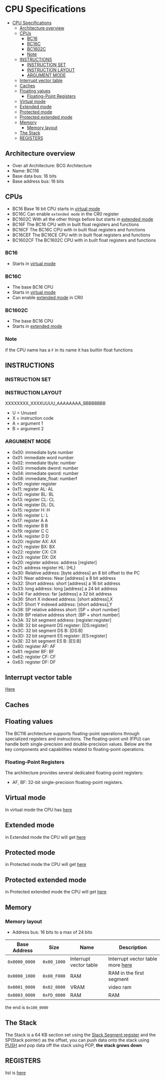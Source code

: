 # CPU Specifications

- [CPU Specifications](#cpu-specifications)
  - [Architecture overview](#architecture-overview)
  - [CPUs](#cpus)
    - [BC16](#bc16)
    - [BC16C](#bc16c)
    - [BC1602C](#bc1602c)
    - [Note](#note)
  - [INSTRUCTIONS](#instructions)
    - [INSTRUCTION SET](#instruction-set)
    - [INSTRUCTION LAYOUT](#instruction-layout)
    - [ARGUMENT MODE](#argument-mode)
  - [Interrupt vector table](#interrupt-vector-table)
  - [Caches](#caches)
  - [Floating values](#floating-values)
    - [Floating-Point Registers](#floating-point-registers)
  - [Virtual mode](#virtual-mode)
  - [Extended mode](#extended-mode)
  - [Protected mode](#protected-mode)
  - [Protected extended mode](#protected-extended-mode)
  - [Memory](#memory)
    - [Memory layout](#memory-layout)
  - [The Stack](#the-stack)
  - [REGISTERS](#registers)

## Architecture overview

- Over all Architecture: BCG Architecture
- Name: BC116
- Base data bus: 16 bits
- Base address bus: 16 bits

## CPUs

- BC16          Base 16 bit CPU starts in [virtual mode](#virtual-mode)
- BC16C         Can enable `extended mode` in the CR0 register
- BC1602C       With all the other things before but starts in [extended mode](#extended-mode)
- BC16F         The BC16 CPU with in built float registers and functions
- BC16CF        The BC16C CPU with in built float registers and functions
- BC16CEF       The BC16CE CPU with in built float registers and functions
- BC1602CF      The BC1602C CPU with in built float registers and functions

### BC16

- Starts in [virtual mode](#virtual-mode)

### BC16C

- The base BC16 CPU
- Starts in [virtual mode](#virtual-mode)
- Can enable [extended mode](#extended-mode) in CR0

### BC1602C

- The base BC16 CPU
- Starts in [extended mode](#extended-mode)

### Note

if the CPU name has a `F` in its name it has builtin float functions

## INSTRUCTIONS

### INSTRUCTION SET

### INSTRUCTION LAYOUT

XXXXXXXX_XXXXUUUU_AAAAAAAA_BBBBBBBB

- U = Unused
- X = instruction code
- A = argument 1
- B = argument 2

### ARGUMENT MODE

- 0x00: immediate byte              number
- 0x01: immediate word              number
- 0x02: immediate tbyte:            number
- 0x03: immediate dword:            number
- 0x04: immediate qword:            number
- 0x08: immediate_float:            numberf
- 0x10: register                    register
- 0x11: register AL:                AL
- 0x12: register BL:                BL
- 0x13: register CL:                CL
- 0x14: register DL:                DL
- 0x15: register H:                 H
- 0x16: register L:                 L
- 0x17: register A                  A
- 0x18: register B                  B
- 0x19: register C                  C
- 0x1A: register D                  D
- 0x20: register AX:                AX
- 0x21: register BX:                BX
- 0x22: register CX:                CX
- 0x23: register DX:                DX
- 0x20: register address:           address [register]
- 0x21: address register HL:        [HL]
- 0x30: Relative address:           [byte address]      an 8 bit offset to the PC
- 0x31: Near address:               Near [address]      a 8 bit address
- 0x32: Short address:              short [address]     a 16 bit address
- 0x33: long address:               long [address]      a 24 bit address
- 0x34: Far address:                far [address]       a 32 bit address
- 0x36: Short X indexed address:    [short address],X
- 0x37: Short Y indexed address:    [short address],Y
- 0x38: SP relative address short:  [SP + short number]
- 0x39: BP relative address short:  [BP + short number]
- 0x3A: 32 bit segment address:     [register:register]
- 0x3B: 32 bit segment DS register: [DS:register]
- 0x3C: 32 bit segment DS B:        [DS:B]
- 0x3D: 32 bit segment ES register: [ES:register]
- 0x3E: 32 bit segment ES B:        [ES:B]
- 0x60: register AF:                AF
- 0x61: register BF:                BF
- 0x62: register CF:                CF
- 0x63: register DF:                DF

## Interrupt vector table

[Here](../BCG%20arch%20Specs.md#interrupt-entres)

## Caches

## Floating values

The BC116 architecture supports floating-point operations through specialized registers and instructions. The floating-point unit (FPU) can handle both single-precision and double-precision values. Below are the key components and capabilities related to floating-point operations.

### Floating-Point Registers

The architecture provides several dedicated floating-point registers:

- AF, BF: 32-bit single-precision floating-point registers.

## Virtual mode

In virtual mode the CPU has [here](../BCG%20arch%20Specs.md#virtual-mode)

## Extended mode

in Extended mode the CPU will get [here](../BCG%20arch%20Specs.md#extended-mode)

## Protected mode

in Protected mode the CPU will get [here](../BCG%20arch%20Specs.md#protected-mode)

## Protected extended mode

in Protected extended mode the CPU will get [here](../BCG%20arch%20Specs.md#protected-extended-mode)

## Memory

### Memory layout

- Address bus: 16 bits to a max of 24 bits

|Base Address |Size       |Name                     |Description
|-------------|-----------|-------------------------|-
|`0x0000_0000`|`0x00_1000`| Interrupt vector table  | Interrupt vector table more [here](#interrupt-vector-table)
|`0x0000_1000`|`0x00_F000`| RAM                     | RAM in the first segment
|`0x0001_0000`|`0x02_0000`| VRAM                    | video ram
|`0x0003_0000`|`0xFD_0000`| RAM                     | RAM

the end is `0x100_0000`

## The Stack

The Stack is a 64 KB section set using the [Stack Segment register](#registers) and the SP(Stack pointer) as the offset, you can push data onto the stack using [PUSH](./instructions%20BC116.md) and pop data off the stack using POP, **the stack grows down**

## REGISTERS

list is [here](../BCG%20arch%20Specs.md#protected-registers)
